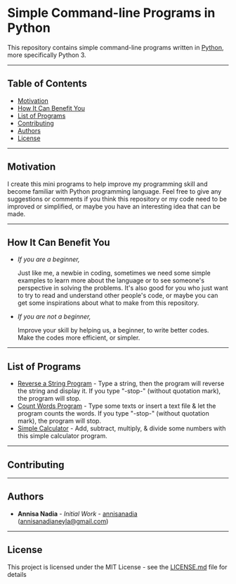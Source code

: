 # Simple Command-line Programs in Python
This repository contains simple command-line programs written in [Python](https://www.python.org/), more specifically Python 3.

---

## Table of Contents
* [Motivation](#motivation)
* [How It Can Benefit You](#how-it-can-benefit-you)
* [List of Programs](#list-of-programs)
* [Contributing](#contributing)
* [Authors](#authors)
* [License](#license)

---

## Motivation
I create this mini programs to help improve my programming skill and become familiar with Python programming language.
Feel free to give any suggestions or comments if you think this repository or my code need to be improved or simplified, or maybe you have an interesting idea that can be made.

---

## How It Can Benefit You
* *If you are a beginner,*

     Just like me, a newbie in coding, sometimes we need some simple examples 
     to learn more about the language or to see someone's perspective in solving the problems.
     It's also good for you who just want to try to read and understand other people's code,
     or maybe you can get some inspirations about what to make from this repository.

* *If you are not a beginner,*

     Improve your skill by helping us, a beginner, to write better codes.      
     Make the codes more efficient, or simpler.

---

## List of Programs
* [Reverse a String Program](https://github.com/annisanadia/simple-command-line-programs-in-python/blob/master/reverse_string.py) - 
Type a string, then the program will reverse the string and display it. If you type "-stop-" (without quotation mark), the program will stop.
* [Count Words Program](https://github.com/annadineyl/simple-command-line-programs-in-python/blob/master/word_counter.py) - Type some texts or insert a text file & let the program counts the words. If you type "-stop-" (without quotation mark), the program will stop.
* [Simple Calculator](https://github.com/annadineyl/simple-command-line-programs-in-python/blob/master/simple_calculator.py) - Add, subtract, multiply, & divide some numbers with this simple calculator program.

---

## Contributing

---

## Authors
* **Annisa Nadia** - *Initial Work* - [annisanadia](https://github.com/annisanadia) (annisanadianeyla@gmail.com)

---

## License
This project is licensed under the MIT License - see the [LICENSE.md](https://github.com/annisanadia/simple-command-line-programs-in-python/blob/master/LICENSE) file for details
